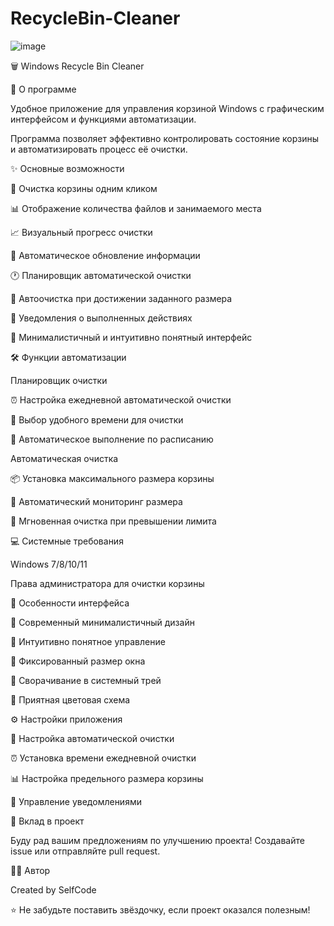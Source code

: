 # RecycleBin-Cleaner

![image](https://github.com/user-attachments/assets/ebf00437-9215-49cb-a19f-59a4297976e8)

🗑️ Windows Recycle Bin Cleaner


📝 О программе

Удобное приложение для управления корзиной Windows с графическим интерфейсом и функциями автоматизации.

Программа позволяет эффективно контролировать состояние корзины и автоматизировать процесс её очистки.



✨ Основные возможности

🚮 Очистка корзины одним кликом

📊 Отображение количества файлов и занимаемого места

📈 Визуальный прогресс очистки

🔄 Автоматическое обновление информации

🕐 Планировщик автоматической очистки

💾 Автоочистка при достижении заданного размера

🔔 Уведомления о выполненных действиях

🎯 Минималистичный и интуитивно понятный интерфейс


🛠️ Функции автоматизации

Планировщик очистки

⏰ Настройка ежедневной автоматической очистки

📅 Выбор удобного времени для очистки

🔁 Автоматическое выполнение по расписанию



Автоматическая очистка

📦 Установка максимального размера корзины

🔄 Автоматический мониторинг размера

🚀 Мгновенная очистка при превышении лимита




💻 Системные требования

Windows 7/8/10/11

Права администратора для очистки корзины



🎨 Особенности интерфейса



🌟 Современный минималистичный дизайн

🎯 Интуитивно понятное управление

🔲 Фиксированный размер окна

📱 Сворачивание в системный трей

🎨 Приятная цветовая схема

⚙️ Настройки приложения

🔄 Настройка автоматической очистки

⏰ Установка времени ежедневной очистки

📊 Настройка предельного размера корзины

🔔 Управление уведомлениями



🤝 Вклад в проект

Буду рад вашим предложениям по улучшению проекта! Создавайте issue или отправляйте pull request.



👨‍💻 Автор

Created by SelfCode


⭐ Не забудьте поставить звёздочку, если проект оказался полезным!

